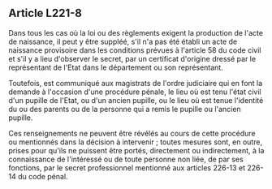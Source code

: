 ## Article L221-8

Dans tous les cas où la loi ou des règlements exigent la production de l'acte de naissance, il peut y être
suppléé, s'il n'a pas été établi un acte de naissance provisoire dans les conditions prévues à l'article 58 du
code civil et s'il y a lieu d'observer le secret, par un certificat d'origine dressé par le représentant de l'Etat
dans le département ou son représentant.

Toutefois, est communiqué aux magistrats de l'ordre judiciaire qui en font la demande à l'occasion d'une
procédure pénale, le lieu où est tenu l'état civil d'un pupille de l'Etat, ou d'un ancien pupille, ou le lieu où est
tenue l'identité du ou des parents ou de la personne qui a remis le pupille ou l'ancien pupille.

Ces renseignements ne peuvent être révélés au cours de cette procédure ou mentionnés dans la décision
à intervenir ; toutes mesures sont, en outre, prises pour qu'ils ne puissent être portés, directement ou
indirectement, à la connaissance de l'intéressé ou de toute personne non liée, de par ses fonctions, par le
secret professionnel mentionné aux articles 226-13 et 226-14 du code pénal.

